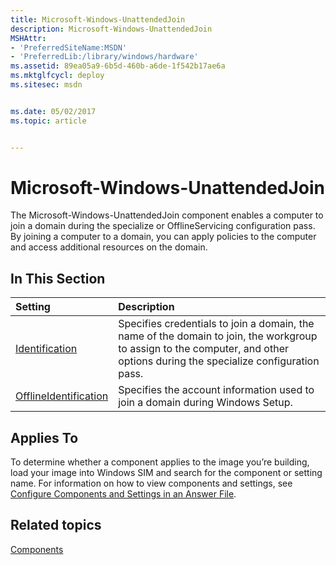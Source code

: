 ```yaml
---
title: Microsoft-Windows-UnattendedJoin
description: Microsoft-Windows-UnattendedJoin
MSHAttr:
- 'PreferredSiteName:MSDN'
- 'PreferredLib:/library/windows/hardware'
ms.assetid: 89ea05a9-6b5d-460b-a6de-1f542b17ae6a
ms.mktglfcycl: deploy
ms.sitesec: msdn


ms.date: 05/02/2017
ms.topic: article


---
```

# Microsoft-Windows-UnattendedJoin

The Microsoft-Windows-UnattendedJoin component enables a computer to join a domain during the specialize or OfflineServicing configuration pass. By joining a computer to a domain, you can apply policies to the computer and access additional resources on the domain.

## In This Section

| Setting                 | Description                                                                           |
|:------------------------|:--------------------------------------------------------------------------------------|
| [Identification](microsoft-windows-unattendedjoin-identification.md) | Specifies credentials to join a domain, the name of the domain to join, the workgroup to assign to the computer, and other options during the specialize configuration pass. |
| [OfflineIdentification](microsoft-windows-unattendedjoin-offlineidentification.md) | Specifies the account information used to join a domain during Windows Setup. |

## Applies To

To determine whether a component applies to the image you’re building, load your image into Windows SIM and search for the component or setting name. For information on how to view components and settings, see [Configure Components and Settings in an Answer File](https://docs.microsoft.com/en-us/windows-hardware/customize/desktop/wsim/configure-components-and-settings-in-an-answer-file).

## Related topics

[Components](components-b-unattend.md)
